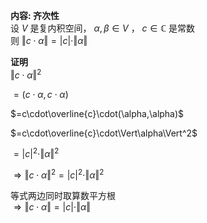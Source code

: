 **内容: 齐次性**  
设 $V$ 是复内积空间， $\alpha,\beta\in V$ ， $c\in\mathbb{C}$ 是常数  
则 $\Vert c\cdot\alpha\Vert=|c|\cdot\Vert\alpha\Vert$   
  
**证明**  
 $\Vert c\cdot\alpha\Vert^2$   
  
 $=(c\cdot\alpha,c\cdot\alpha)$   
  
 $=c\cdot\overline{c}\cdot(\alpha,\alpha)$   
  
 $=c\cdot\overline{c}\cdot\Vert\alpha\Vert^2$   
  
 $=|c|^2\cdot\Vert\alpha\Vert^2$   
  
 $\Rightarrow\Vert c\cdot\alpha\Vert^2=|c|^2\cdot\Vert\alpha\Vert^2$   
  
等式两边同时取算数平方根  
 $\Rightarrow\Vert c\cdot\alpha\Vert=|c|\cdot\Vert\alpha\Vert$   

